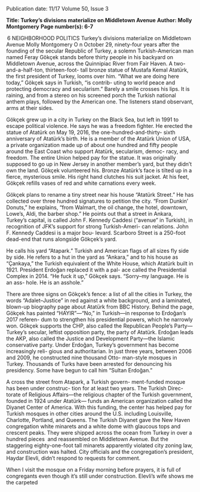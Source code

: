 Publication date: 11/17
Volume 50, Issue 3

**Title: Turkey’s divisions materialize on Middletown Avenue**
**Author: Molly Montgomery**
**Page number(s): 6-7**

 6
NEIGHBORHOOD POLITICS
Turkey’s divisions materialize on Middletown Avenue
Molly Montgomery
O
n October 29, ninety-four years after the 
founding of the secular Republic of Turkey, a 
solemn Turkish-American man named Feray 
Gökçek stands before thirty people in his backyard 
on Middletown Avenue, across the Quinnipiac River 
from Fair Haven. A two-and-a-half-ton, thirteen-foot-
tall bronze statue of Mustafa Kemal Atatürk, the first 
president of Turkey, looms over him. “What we are 
doing here today,” Gökçek says in Turkish, “is contrib-
uting to world peace and protecting democracy and 
secularism.” Barely a smile crosses his lips. It is raining, 
and from a stereo on his screened porch the Turkish 
national anthem plays, followed by the American one. 
The listeners stand observant, arms at their sides.

Gökçek grew up in a city in Turkey on the Black 
Sea, but left in 1991 to escape political violence. He 
says he was a freedom fighter. He erected the statue of 
Atatürk on May 19, 2016, the one-hundred-and-thirty-
sixth anniversary of Atatürk’s birth. He is a member of 
the Atatürk Union of USA, a private organization made 
up of about one hundred and fifty people around the 
East Coast who support Atatürk, secularism, democ-
racy, and freedom. The entire Union helped pay for 
the statue. It was originally supposed to go up in New 
Jersey in another member’s yard, but they didn’t own 
the land. Gökçek volunteered his. Bronze Atatürk’s 
face is tilted up in a fierce, mysterious smile. His right 
hand clutches his suit jacket. At his feet, Gökçek refills 
vases of red and white carnations every week. 

Gökçek plans to rename a tiny street near his house 
“Atatürk Street.” He has collected over three hundred 
signatures to petition the city. “From Dunkin’ Donuts,” 
he explains, “from Walmart, the oil change, the hotel, 
downtown, Lowe’s, Aldi, the barber shop.”  He points 
out that a street in Ankara, Turkey’s capital, is called 
John F. Kennedy Caddesi (“avenue” in Turkish), in 
recognition of JFK’s support for strong Turkish-Ameri-
can relations. John F. Kennedy Caddesi is a major bou-
levard. Scarboro Street is a 250-foot dead-end that runs 
alongside Gökçek’s yard.

He calls his yard “Atapark.” Turkish and American 
flags of all sizes fly side by side. He refers to a hut in the 
yard as “Ankara,” and to his house as “Çankaya,” the 
Turkish equivalent of the White House, which Atatürk 
built in 1921. President Erdoğan replaced it with a pal-
ace called the Presidential Complex in 2014. “He fuck 
it up,” Gökçek says. “Sorry–my language. He is an ass-
hole. He is an asshole.”

There are three signs on Gökçek’s fence: a list of all 
the cities in Turkey, the words “Adalet–Justice” in red 
against a white background, and a laminated, blown-up 
biography page about Atatürk from BBC History. 
Behind the page, Gökçek has painted “HAYIR”—“No,” 
in Turkish—in response to Erdoğan’s 2017 referen-
dum to strengthen his presidential powers, which he 
narrowly won. Gökçek supports the CHP, also called 
the Republican People’s Party—Turkey’s secular, leftist 
opposition party, the party of Atatürk. Erdoğan leads 
the AKP, also called the Justice and Development 
Party—the Islamic conservative party. Under Erdoğan, 
Turkey’s government has become increasingly reli-
gious and authoritarian. In just three years, between 
2006 and 2009, he constructed nine thousand Otto-
man-style mosques in Turkey. Thousands of Turks have 
been arrested for denouncing his presidency. Some 
have begun to call him “Sultan Erdoğan.”

A
cross the street from Atapark, a Turkish govern-
ment-funded mosque has been under construc-
tion for at least two years. The Turkish Direc-
torate of Religious Affairs—the religious chapter of the 
Turkish government, founded in 1924 under Atatürk—
funds an American organization called the Diyanet 
Center of America. With this funding, the center has 
helped pay for Turkish mosques in other cities around 
the U.S. including Louisville, Charlotte, Portland, and 
Queens. The Turkish Diyanet gave the New Haven 
congregation white minarets and a white dome with 
glaucous tops and crescent peaks. They were shipped 
across the ocean from Turkey in over a hundred 
pieces  and reassembled on Middletown Avenue. But 
the staggering eighty-one-foot tall minarets apparently 
violated city zoning law, and construction was halted. 
City officials and the congregation’s president, Haydar 
Elevli, didn’t respond to requests for comment.

When I visit the mosque on a Friday morning before 
prayers, it is full of congregants even though it’s still 
under construction. Elevli’s wife shows me the carpeted